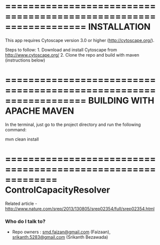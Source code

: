 ==================================================================
INSTALLATION
==================================================================

This app requires Cytoscape version 3.0 or higher (http://cytoscape.org/).

Steps to follow:
	1. Download and install Cytoscape from http://www.cytoscape.org/
	2. Clone the repo and build with maven (instructions below)

==================================================================
BUILDING WITH APACHE MAVEN
==================================================================

In the terminal, just go to the project directory and run the following command:

mvn clean install

=============================================================
ControlCapacityResolver
=============================================================
Related article - 
http://www.nature.com/srep/2013/130805/srep02354/full/srep02354.html

### Who do I talk to? ###

* Repo owners : smd.faizan@gmail.com (Faizaan), srikanth.5283@gmail.com (Srikanth Bezawada)

